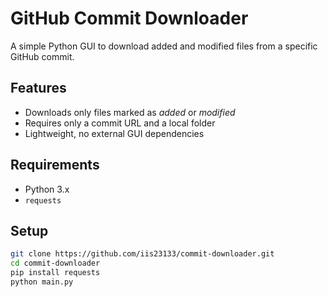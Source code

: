 # GitHub Commit Downloader

A simple Python GUI to download added and modified files from a specific GitHub commit.

## Features

- Downloads only files marked as *added* or *modified*
- Requires only a commit URL and a local folder
- Lightweight, no external GUI dependencies

## Requirements

- Python 3.x
- `requests`

## Setup

```bash
git clone https://github.com/iis23133/commit-downloader.git
cd commit-downloader
pip install requests
python main.py
